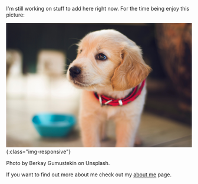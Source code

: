 I'm still working on stuff to add here right now. For the time being enjoy this picture:

![cute-puppy](/images/berkay-gumustekin-ngqyo2AYYnE-unsplash.jpg){:class="img-responsive"}

Photo by Berkay Gumustekin on Unsplash.

If you want to find out more about me check out my [about me](about) page.
